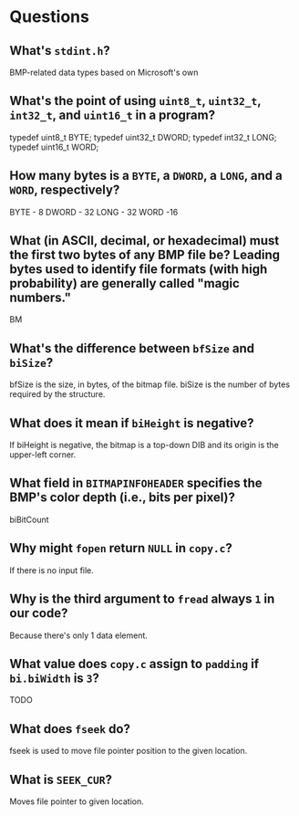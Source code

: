 # Questions

## What's `stdint.h`?

BMP-related data types based on Microsoft's own

## What's the point of using `uint8_t`, `uint32_t`, `int32_t`, and `uint16_t` in a program?

typedef uint8_t  BYTE;
typedef uint32_t DWORD;
typedef int32_t  LONG;
typedef uint16_t WORD;

## How many bytes is a `BYTE`, a `DWORD`, a `LONG`, and a `WORD`, respectively?

BYTE - 8
DWORD - 32
LONG - 32
WORD -16

## What (in ASCII, decimal, or hexadecimal) must the first two bytes of any BMP file be? Leading bytes used to identify file formats (with high probability) are generally called "magic numbers."

BM

## What's the difference between `bfSize` and `biSize`?
bfSize is the size, in bytes, of the bitmap file.
biSize is the number of bytes required by the structure.

## What does it mean if `biHeight` is negative?

If biHeight is negative, the bitmap is a top-down DIB and its origin is the upper-left corner.

## What field in `BITMAPINFOHEADER` specifies the BMP's color depth (i.e., bits per pixel)?

biBitCount

## Why might `fopen` return `NULL` in `copy.c`?

If there is no input file.

## Why is the third argument to `fread` always `1` in our code?

Because there's only 1 data element.

## What value does `copy.c` assign to `padding` if `bi.biWidth` is `3`?

TODO

## What does `fseek` do?

fseek is used to move file pointer position to the given location.

## What is `SEEK_CUR`?

Moves file pointer to given location.
